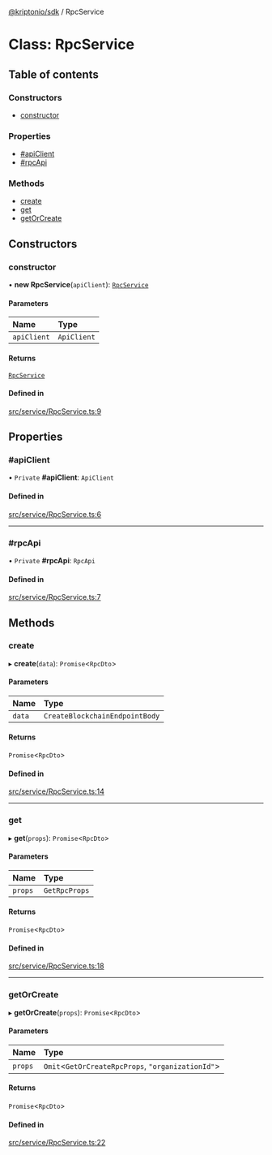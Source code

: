 [@kriptonio/sdk](../README.md) / RpcService

# Class: RpcService

## Table of contents

### Constructors

- [constructor](RpcService.md#constructor)

### Properties

- [#apiClient](RpcService.md##apiclient)
- [#rpcApi](RpcService.md##rpcapi)

### Methods

- [create](RpcService.md#create)
- [get](RpcService.md#get)
- [getOrCreate](RpcService.md#getorcreate)

## Constructors

### constructor

• **new RpcService**(`apiClient`): [`RpcService`](RpcService.md)

#### Parameters

| Name | Type |
| :------ | :------ |
| `apiClient` | `ApiClient` |

#### Returns

[`RpcService`](RpcService.md)

#### Defined in

[src/service/RpcService.ts:9](https://github.com/kriptonio/sdk/blob/6bbdedb/packages/sdk/src/service/RpcService.ts#L9)

## Properties

### #apiClient

• `Private` **#apiClient**: `ApiClient`

#### Defined in

[src/service/RpcService.ts:6](https://github.com/kriptonio/sdk/blob/6bbdedb/packages/sdk/src/service/RpcService.ts#L6)

___

### #rpcApi

• `Private` **#rpcApi**: `RpcApi`

#### Defined in

[src/service/RpcService.ts:7](https://github.com/kriptonio/sdk/blob/6bbdedb/packages/sdk/src/service/RpcService.ts#L7)

## Methods

### create

▸ **create**(`data`): `Promise`\<`RpcDto`\>

#### Parameters

| Name | Type |
| :------ | :------ |
| `data` | `CreateBlockchainEndpointBody` |

#### Returns

`Promise`\<`RpcDto`\>

#### Defined in

[src/service/RpcService.ts:14](https://github.com/kriptonio/sdk/blob/6bbdedb/packages/sdk/src/service/RpcService.ts#L14)

___

### get

▸ **get**(`props`): `Promise`\<`RpcDto`\>

#### Parameters

| Name | Type |
| :------ | :------ |
| `props` | `GetRpcProps` |

#### Returns

`Promise`\<`RpcDto`\>

#### Defined in

[src/service/RpcService.ts:18](https://github.com/kriptonio/sdk/blob/6bbdedb/packages/sdk/src/service/RpcService.ts#L18)

___

### getOrCreate

▸ **getOrCreate**(`props`): `Promise`\<`RpcDto`\>

#### Parameters

| Name | Type |
| :------ | :------ |
| `props` | `Omit`\<`GetOrCreateRpcProps`, ``"organizationId"``\> |

#### Returns

`Promise`\<`RpcDto`\>

#### Defined in

[src/service/RpcService.ts:22](https://github.com/kriptonio/sdk/blob/6bbdedb/packages/sdk/src/service/RpcService.ts#L22)
